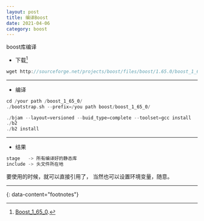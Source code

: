 ```yaml
---
layout: post
title: 编译Boost
date: 2021-04-06
category: boost
---
```


boost库编译  

* 下载[^1]  
```c
wget http://sourceforge.net/projects/boost/files/boost/1.65.0/boost_1_65_0.tar.gz
```

***

* 编译  

```c
cd /your path /boost_1_65_0/
./bootstrap.sh --prefix=/you path boost/boost_1_65_0/

./bjam --layout=versioned --buid_type=complete --toolset=gcc install
./b2
./b2 install
```

***

* 结果  

```c
stage   -> 所有编译好的静态库  
include -> 头文件所在地  
```
要使用的时候，就可以直接引用了， 当然也可以设置环境变量，随意。  

---
{: data-content="footnotes"}

[^1]: [Boost_1_65_0](https://www.boost.org/users/history/version_1_65_0.html).  
